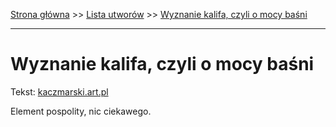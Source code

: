 [Strona główna](../index.md) >> [Lista utworów](../list.md) >> [Wyznanie kalifa, czyli o mocy baśni](661.md)

---

# Wyznanie kalifa, czyli o mocy baśni

Tekst: [kaczmarski.art.pl](https://www.kaczmarski.art.pl/tworczosc/wiersze/wyznanie-kalifa-czyli-o-mocy-basni/)

Element pospolity, nic ciekawego.